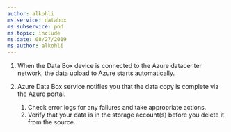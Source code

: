 ```yaml
---
author: alkohli
ms.service: databox  
ms.subservice: pod
ms.topic: include
ms.date: 08/27/2019
ms.author: alkohli
---
```


1. When the Data Box device is connected to the Azure datacenter network, the data upload to Azure starts automatically. 
2. Azure Data Box service notifies you that the data copy is complete via the Azure portal. 

    1. Check error logs for any failures and take appropriate actions.
    2. Verify that your data is in the storage account(s) before you delete it from the source.
